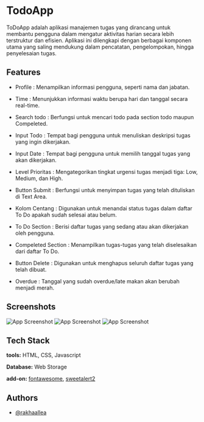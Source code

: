 
# TodoApp

ToDoApp adalah aplikasi manajemen tugas yang dirancang untuk membantu pengguna dalam mengatur aktivitas harian secara lebih terstruktur dan efisien. Aplikasi ini dilengkapi dengan berbagai komponen utama yang saling mendukung dalam pencatatan, pengelompokan, hingga penyelesaian tugas.


## Features

- Profile : Menampilkan informasi pengguna, seperti nama dan jabatan.

- Time : Menunjukkan informasi waktu berupa hari dan tanggal secara real-time.

- Search todo : Berfungsi untuk mencari todo pada section todo maupun Compeleted.

- Input Todo : Tempat bagi pengguna untuk menuliskan deskripsi tugas yang ingin dikerjakan.

- Input Date : Tempat bagi pengguna untuk memilih tanggal tugas yang akan dikerjakan.

- Level Prioritas : Mengategorikan tingkat urgensi tugas menjadi tiga: Low, Medium, dan High.

- Button Submit : Berfungsi untuk menyimpan tugas yang telah dituliskan di Text Area.

- Kolom Centang : Digunakan untuk menandai status tugas dalam daftar To Do apakah sudah selesai atau belum.

- To Do Section : Berisi daftar tugas yang sedang atau akan dikerjakan oleh pengguna.

- Compeleted Section : Menampilkan tugas-tugas yang telah diselesaikan dari daftar To Do.

- Button Delete : Digunakan untuk menghapus seluruh daftar tugas yang telah dibuat.

- Overdue : Tanggal yang sudah overdue/late makan akan berubah menjadi merah.

## Screenshots

![App Screenshot]("./assets/img/1.png")
![App Screenshot]("./assets/img/2.png")
![App Screenshot]("./assets/img/3.png")


## Tech Stack

**tools:** HTML, CSS, Javascript

**Database:** Web Storage

**add-on:** [fontawesome](https://fontawesome.com/icons), [sweetalert2](https://sweetalert2.github.io/) 


## Authors

- [@rakhaallea](https://github.com/rakhaallea)

